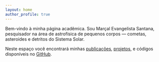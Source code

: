 ```yaml
---
layout: home
author_profile: true
---
```


Bem-vindo à minha página acadêmica. Sou Marçal Evangelista Santana, pesquisador na área de astrofísica de pequenos corpos — cometas, asteroides e detritos do Sistema Solar.

Neste espaço você encontrará minhas [publicações](/publicacoes/), [projetos](/projetos/), e códigos disponíveis no [GitHub](/codigo/).